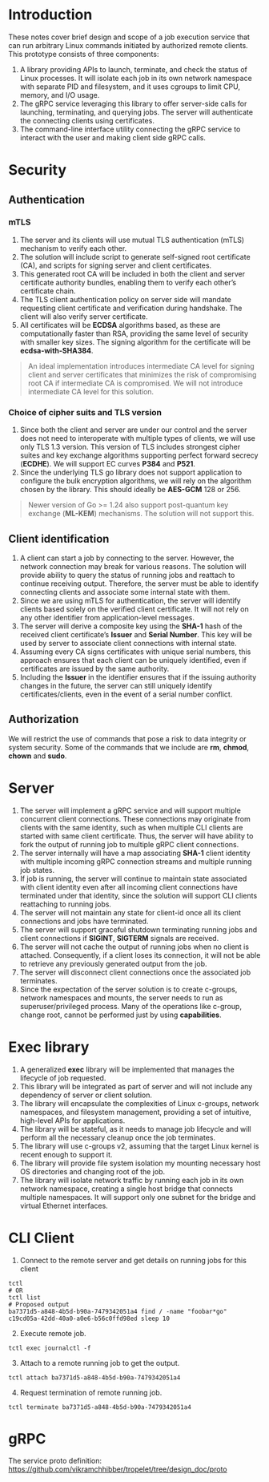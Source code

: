 # Introduction
These notes cover brief design and scope of a job execution service that can run arbitrary Linux commands initiated by authorized remote clients.
This prototype consists of three components:
1.	A library providing APIs to launch, terminate, and check the status of Linux processes. It will isolate each job in its own network namespace with separate PID and filesystem, and it uses cgroups to limit CPU, memory, and I/O usage.
2.	The gRPC service leveraging this library to offer server-side calls for launching, terminating, and querying jobs. The server will authenticate the connecting clients using certificates.
3.	The command-line interface utility connecting the gRPC service to interact with the user and making client side gRPC calls.

# Security
## Authentication
### mTLS
1. The server and its clients will use mutual TLS authentication (mTLS) mechanism to verify each other. 
2. The solution will include script to generate self-signed root certificate (CA), and scripts for signing server and client certificates.
3. This generated root CA will be included in both the client and server certificate authority bundles, enabling them to verify each other’s certificate chain.
4. The TLS client authentication policy on server side will mandate requesting client certificate and verification during handshake. The client will also verify server certificate.
5. All certificates will be **ECDSA** algorithms based, as these are computationally faster than RSA, providing the same level of security with smaller key sizes. The signing algorithm for the certificate will be **ecdsa-with-SHA384**.

>An ideal implementation introduces intermediate CA level for signing client and server certificates that minimizes the risk of compromising root CA if intermediate CA is compromised. We will not introduce intermediate CA level for this solution.

### Choice of cipher suits and TLS version
1. Since both the client and server are under our control and the server does not need to interoperate with multiple types of clients, we will use only TLS 1.3 version. This version of TLS includes strongest cipher suites and key exchange algorithms supporting perfect forward secrecy (**ECDHE**). We will support EC curves **P384** and **P521**.
2. Since the underlying TLS go library does not support application to configure the bulk encryption algorithms, we will rely on the algorithm chosen by the library. This should ideally be **AES-GCM** 128 or 256.

>Newer version of Go >= 1.24 also support post-quantum key exchange (**ML-KEM**) mechanisms. The solution will not support this.

## Client identification
1. A client can start a job by connecting to the server. However, the network connection may break for various reasons. The solution will provide ability to query the status of running jobs and reattach to continue receiving output. Therefore, the server must be able to identify connecting clients and associate some internal state with them.
2. Since we are using mTLS for authentication, the server will identify clients based solely on the verified client certificate. It will not rely on any other identifier from application-level messages.
3. The server will derive a composite key using the **SHA-1** hash of the received client certificate’s **Issuer** and **Serial Number**. This key will be used by server to associate client connections with internal state.
4. Assuming every CA signs certificates with unique serial numbers, this approach ensures that each client can be uniquely identified, even if certificates are issued by the same authority.
5. Including the **Issuer** in the identifier ensures that if the issuing authority changes in the future, the server can still uniquely identify certificates/clients, even in the event of a serial number conflict.

## Authorization
We will restrict the use of commands that pose a risk to data integrity or system security. Some of the commands that we include are **rm**, **chmod**, **chown** and **sudo**.


# Server
1. The server will implement a gRPC service and will support multiple concurrent client connections. These connections may originate from clients with the same identity, such as when multiple CLI clients are started with same client certificate. Thus, the server will have ability to fork the output of running job to multiple gRPC client connections.
2. The server internally will have a map associating **SHA-1** client identity with multiple incoming gRPC connection streams and multiple running job states.
3. If job is running, the server will continue to maintain state associated with client identity even after all incoming client connections have terminated under that identity, since the solution will support CLI clients reattaching to running jobs.
4. The server will not maintain any state for client-id once all its client connections and jobs have terminated.
5. The server will support graceful shutdown terminating running jobs and client connections if **SIGINT**, **SIGTERM** signals are received.
6. The server will not cache the output of running jobs when no client is attached. Consequently, if a client loses its connection, it will not be able to retrieve any previously generated output from the job.
7. The server will disconnect client connections once the associated job terminates.
8. Since the expectation of the server solution is to create c-groups, network namespaces and mounts, the server needs to run as superuser/privileged process. Many of the operations like c-group, change root, cannot be performed just by using **capabilities**.


# Exec library
1.	A generalized **exec** library will be implemented that manages the lifecycle of job requested.
2.	This library will be integrated as part of server and will not include any dependency of server or client solution.
3.	The library will encapsulate the complexities of Linux c-groups, network namespaces, and filesystem management, providing a set of intuitive, high-level APIs for applications.
4.	The library will be stateful, as it needs to manage job lifecycle and will perform all the necessary cleanup once the job terminates.
5.	The library will use c-groups v2, assuming that the target Linux kernel is recent enough to support it.
6.	The library will provide file system isolation my mounting necessary host OS directories and changing root of the job.
7.	The library will isolate network traffic by running each job in its own network namespace, creating a single host bridge that connects multiple namespaces. It will support only one subnet for the bridge and virtual Ethernet interfaces.

# CLI Client
1. Connect to the remote server and get details on running jobs for this client
```
tctl
# OR
tctl list
# Proposed output
ba7371d5-a848-4b5d-b90a-7479342051a4 find / -name "foobar*go"
c19cd05a-42dd-40a0-a0e6-b56c0ffd98ed sleep 10
```
2. Execute remote job.
```
tctl exec journalctl -f
```
3. Attach to a remote running job to get the output.
```
tctl attach ba7371d5-a848-4b5d-b90a-7479342051a4
```
4. Request termination of remote running job.
```
tctl terminate ba7371d5-a848-4b5d-b90a-7479342051a4
```


# gRPC
The service proto definition: https://github.com/vikramchhibber/tropelet/tree/design_doc/proto
